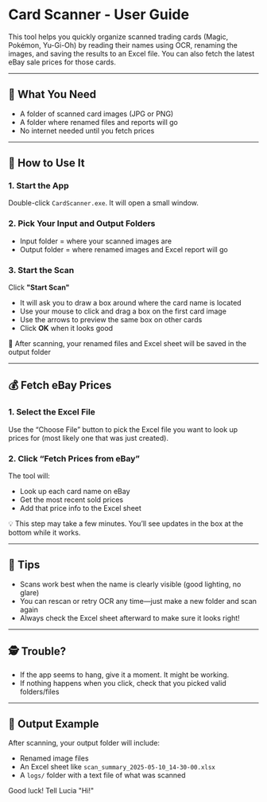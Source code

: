 # Card Scanner - User Guide

This tool helps you quickly organize scanned trading cards (Magic, Pokémon, Yu-Gi-Oh) by reading their names using OCR, renaming the images, and saving the results to an Excel file. You can also fetch the latest eBay sale prices for those cards.

---

## 🧰 What You Need
- A folder of scanned card images (JPG or PNG)
- A folder where renamed files and reports will go
- No internet needed until you fetch prices

---

## 🚀 How to Use It

### 1. **Start the App**
Double-click `CardScanner.exe`. It will open a small window.

### 2. **Pick Your Input and Output Folders**
- Input folder = where your scanned images are
- Output folder = where renamed images and Excel report will go

### 3. **Start the Scan**
Click **"Start Scan"**
- It will ask you to draw a box around where the card name is located
- Use your mouse to click and drag a box on the first card image
- Use the arrows to preview the same box on other cards
- Click **OK** when it looks good

📝 After scanning, your renamed files and Excel sheet will be saved in the output folder

---

## 💰 Fetch eBay Prices

### 1. **Select the Excel File**
Use the “Choose File” button to pick the Excel file you want to look up prices for (most likely one that was just created).

### 2. **Click “Fetch Prices from eBay”**
The tool will:
- Look up each card name on eBay
- Get the most recent sold prices
- Add that price info to the Excel sheet

💡 This step may take a few minutes. You’ll see updates in the box at the bottom while it works.

---

## 🧼 Tips
- Scans work best when the name is clearly visible (good lighting, no glare)
- You can rescan or retry OCR any time—just make a new folder and scan again
- Always check the Excel sheet afterward to make sure it looks right!

---

## 🕵️ Trouble?
- If the app seems to hang, give it a moment. It might be working.
- If nothing happens when you click, check that you picked valid folders/files

---

## 📁 Output Example
After scanning, your output folder will include:
- Renamed image files
- An Excel sheet like `scan_summary_2025-05-10_14-30-00.xlsx`
- A `logs/` folder with a text file of what was scanned



Good luck! Tell Lucia "Hi!"
